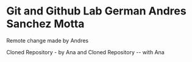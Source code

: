 # Git and Github Lab German Andres Sanchez Motta

Remote change made by Andres

Cloned Repository - by Ana and Cloned Repository -- with Ana
